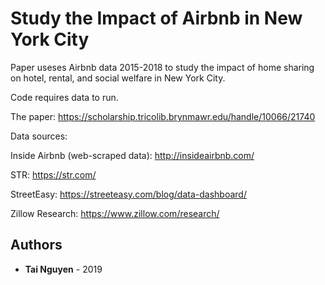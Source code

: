 # Study the Impact of Airbnb in New York City

Paper useses Airbnb data 2015-2018 to study the impact of home sharing on hotel, rental, and social welfare in New York City.

Code requires data to run.

The paper: https://scholarship.tricolib.brynmawr.edu/handle/10066/21740

Data sources: 

Inside Airbnb (web-scraped data): http://insideairbnb.com/

STR: https://str.com/

StreetEasy: https://streeteasy.com/blog/data-dashboard/

Zillow Research: https://www.zillow.com/research/

## Authors

* **Tai Nguyen** - 2019
